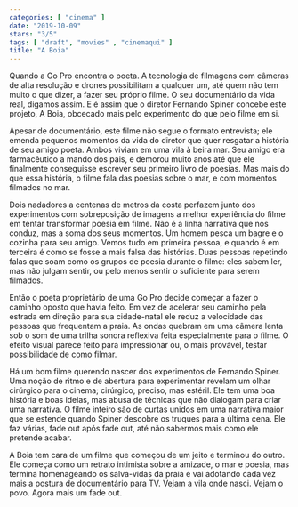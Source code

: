 ```yaml
---
categories: [ "cinema" ]
date: "2019-10-09"
stars: "3/5"
tags: [ "draft", "movies" , "cinemaqui" ]
title: "A Boia"
---
```

Quando a Go Pro encontra o poeta. A tecnologia de filmagens com câmeras
de alta resolução e drones possibilitam a qualquer um, até quem não
tem muito o que dizer, a fazer seu próprio filme. O seu documentário
da vida real, digamos assim. E é assim que o diretor Fernando Spiner
concebe este projeto, A Boia, obcecado mais pelo experimento do que pelo
filme em si.

Apesar de documentário, este filme não segue o formato entrevista;
ele emenda pequenos momentos da vida do diretor que quer resgatar a
história de seu amigo poeta. Ambos viviam em uma vila à beira mar. Seu
amigo era farmacêutico a mando dos pais, e demorou muito anos até que
ele finalmente conseguisse escrever seu primeiro livro de poesias. Mas
mais do que essa história, o filme fala das poesias sobre o mar, e  com
momentos filmados no mar. 

Dois nadadores a centenas de metros da costa perfazem junto dos
experimentos com sobreposição de imagens a melhor experiência do
filme em tentar transformar poesia em filme. Não é a linha narrativa
que nos conduz, mas a soma dos seus momentos. Um homem pesca um bagre
e o cozinha para seu amigo. Vemos tudo em primeira pessoa, e quando é
em terceira é como se fosse a mais falsa das histórias. Duas pessoas
repetindo falas que soam como os grupos de poesia durante o filme: eles
sabem ler, mas não julgam sentir, ou pelo menos sentir o suficiente
para serem filmados.

Então o poeta proprietário de uma Go Pro decide começar a fazer o
caminho oposto que havia feito. Em vez de acelerar seu caminho pela
estrada em direção para sua cidade-natal ele reduz a velocidade das
pessoas que frequentam a praia. As ondas quebram em uma câmera lenta sob
o som de uma trilha sonora reflexiva feita especialmente para o filme. O
efeito visual parece feito para impressionar ou, o mais provável,
testar possibilidade de como filmar.

Há um bom filme querendo nascer dos experimentos de Fernando Spiner. Uma
noção de ritmo e de abertura para experimentar revelam um olhar
cirúrgico para o cinema; cirúrgico, preciso, mas estéril. Ele tem uma
boa história e boas ideias, mas abusa de técnicas que não dialogam
para criar uma narrativa. O filme inteiro são de curtas unidos em uma
narrativa maior que se estende quando Spiner descobre os truques para
a última cena. Ele faz várias, fade out após fade out, até não
sabermos mais como ele pretende acabar.

A Boia tem cara de um filme que começou de um jeito e terminou do
outro. Ele começa como um retrato intimista sobre a amizade, o mar e
poesia, mas termina homenageando os salva-vidas da praia e vai adotando
cada vez mais a postura de documentário para TV. Vejam a vila onde
nasci. Vejam o povo. Agora mais um fade out.
